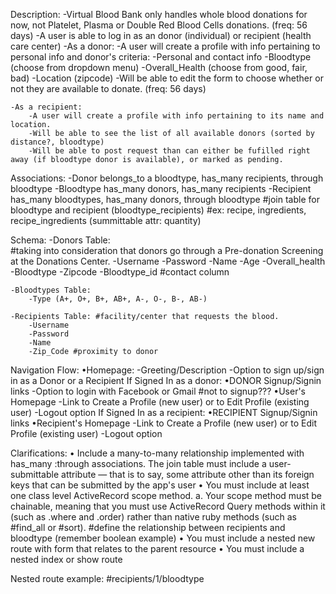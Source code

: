 Description:
    -Virtual Blood Bank only handles whole blood donations for now, not Platelet, Plasma or Double Red Blood Cells donations. (freq: 56 days)
    -A user is able to log in as an donor (individual) or recipient (health care center)
    -As a donor:
        -A user will create a profile with info pertaining to personal info and donor's criteria:
            -Personal and contact info
            -Bloodtype (choose from dropdown menu)
            -Overall_Health (choose from good, fair, bad)
            -Location (zipcode)
        -Will be able to edit the form to choose whether or not they are available to donate. (freq: 56 days)

    -As a recipient:
        -A user will create a profile with info pertaining to its name and location.
        -Will be able to see the list of all available donors (sorted by distance?, bloodtype)
        -Will be able to post request than can either be fufilled right away (if bloodtype donor is available), or marked as pending.

Associations:
    -Donor belongs_to a bloodtype, has_many recipients, through bloodtype
    -Bloodtype has_many donors, has_many recipients
    -Recipient has_many bloodtypes, has_many donors, through bloodtype
     #join table for bloodtype and recipient (bloodtype_recipients)
     #ex: recipe, ingredients, recipe_ingredients (summittable attr: quantity)

Schema:
    -Donors Table:  
    #taking into consideration that donors go through a Pre-donation Screening at the Donations Center.
        -Username
        -Password
        -Name
        -Age
        -Overall_health 
        -Bloodtype
        -Zipcode
        -Bloodtype_id
        #contact column

    -Bloodtypes Table:
        -Type (A+, O+, B+, AB+, A-, O-, B-, AB-)

    -Recipients Table: #facility/center that requests the blood.
        -Username
        -Password
        -Name
        -Zip_Code #proximity to donor

Navigation Flow:
    •Homepage:
    -Greeting/Description
    -Option to sign up/sign in as a Donor or a Recipient
    If Signed In as a donor:
        •DONOR Signup/Signin links
        -Option to login with Facebook or Gmail #not to signup???
            •User's Homepage
            -Link to Create a Profile (new user) or to Edit Profile (existing user)
            -Logout option
    If Signed In as a recipient:
        •RECIPIENT Signup/Signin links
            •Recipient's Homepage
            -Link to Create a Profile (new user) or to Edit Profile (existing user)
            -Logout option

Clarifications:
    • Include a many-to-many relationship implemented with has_many :through associations. The join table must include a user-submittable attribute — that is to say, some attribute other than its foreign keys that can be submitted by the app's user
    • You must include at least one class level ActiveRecord scope method. 
        a. Your scope method must be chainable, meaning that you must use ActiveRecord Query methods within it (such as .where and .order) rather than native ruby methods (such as #find_all or #sort). #define the relationship between recipients and bloodtype (remember boolean example)
    • You must include a nested new route with form that relates to the parent resource
    • You must include a nested index or show route


  Nested route example:
    #recipients/1/bloodtype
